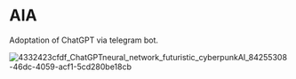 # AIA
Adoptation of ChatGPT via telegram bot.



![4332423cfdf_ChatGPTneural_network_futuristic_cyberpunkAI_84255308-46dc-4059-acf1-5cd280be18cb](https://user-images.githubusercontent.com/33503964/225904817-173c746b-9c0f-4923-a2c7-d61608c3e49e.png)
